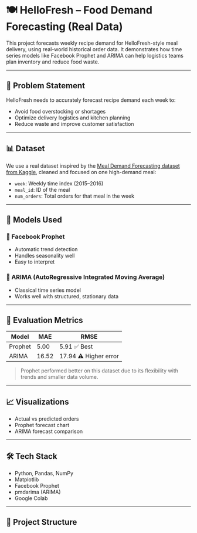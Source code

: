 # 🍽️ HelloFresh – Food Demand Forecasting (Real Data)

This project forecasts weekly recipe demand for HelloFresh-style meal delivery, using real-world historical order data. It demonstrates how time series models like Facebook Prophet and ARIMA can help logistics teams plan inventory and reduce food waste.

---

## 📌 Problem Statement

HelloFresh needs to accurately forecast recipe demand each week to:

- Avoid food overstocking or shortages
- Optimize delivery logistics and kitchen planning
- Reduce waste and improve customer satisfaction

---

## 📊 Dataset

We use a real dataset inspired by the [Meal Demand Forecasting dataset from Kaggle](https://www.kaggle.com/datasets/fabiendaniel/meal-demand-forecasting), cleaned and focused on one high-demand meal:

- `week`: Weekly time index (2015–2016)
- `meal_id`: ID of the meal
- `num_orders`: Total orders for that meal in the week

---

## 🧠 Models Used

### 🔮 Facebook Prophet
- Automatic trend detection
- Handles seasonality well
- Easy to interpret

### 🔁 ARIMA (AutoRegressive Integrated Moving Average)
- Classical time series model
- Works well with structured, stationary data

---

## 🧪 Evaluation Metrics

| Model   | MAE   | RMSE  |
|---------|-------|--------|
| Prophet | 5.00  | 5.91   ✅ Best |
| ARIMA   | 16.52 | 17.94  ⚠️ Higher error |

> Prophet performed better on this dataset due to its flexibility with trends and smaller data volume.

---

## 📈 Visualizations

- Actual vs predicted orders
- Prophet forecast chart
- ARIMA forecast comparison

---

## 🛠️ Tech Stack

- Python, Pandas, NumPy
- Matplotlib
- Facebook Prophet
- pmdarima (ARIMA)
- Google Colab

---

## 📁 Project Structure


